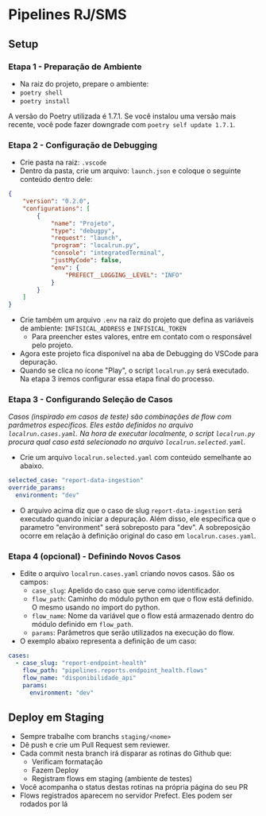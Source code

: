 # Pipelines RJ/SMS

## Setup

### Etapa 1 - Preparação de Ambiente
- Na raiz do projeto, prepare o ambiente:
 - `poetry shell`
 - `poetry install`

A versão do Poetry utilizada é 1.7.1. Se você instalou uma versão mais recente, você pode fazer downgrade com `poetry self update 1.7.1`.

### Etapa 2 - Configuração de Debugging
- Crie pasta na raiz: `.vscode`
- Dentro da pasta, crie um arquivo: `launch.json` e coloque o seguinte conteúdo dentro dele:

```json
{
    "version": "0.2.0",
    "configurations": [
        {
            "name": "Projeto",
            "type": "debugpy",
            "request": "launch",
            "program": "localrun.py",
            "console": "integratedTerminal",
            "justMyCode": false,
            "env": {
                "PREFECT__LOGGING__LEVEL": "INFO"
            }
        }
    ]
}
```
- Crie também um arquivo `.env` na raiz do projeto que defina as variáveis de ambiente: `INFISICAL_ADDRESS` e `INFISICAL_TOKEN`
    - Para preencher estes valores, entre em contato com o responsável pelo projeto.
- Agora este projeto fica disponível na aba de Debugging do VSCode para depuração.
- Quando se clica no ícone "Play", o script `localrun.py` será executado. Na etapa 3 iremos configurar essa etapa final do processo.

### Etapa 3 - Configurando Seleção de Casos
_Casos (inspirado em casos de teste) são combinações de flow com parâmetros especificos. Eles estão definidos no arquivo `localrun.cases.yaml`. Na hora de executar localmente, o script `localrun.py` procura qual caso está selecionado no arquivo `localrun.selected.yaml`._
- Crie um arquivo `localrun.selected.yaml` com conteúdo semelhante ao abaixo.

```yaml
selected_case: "report-data-ingestion"
override_params:
  environment: "dev"
```

- O arquivo acima diz que o caso de slug `report-data-ingestion` será executado quando iniciar a depuração. Além disso, ele especifica que o parametro "environment" será sobreposto para "dev". A sobreposição ocorre em relação à definição original do caso em `localrun.cases.yaml`.


### Etapa 4 (opcional) - Definindo Novos Casos
- Edite o arquivo `localrun.cases.yaml` criando novos casos. São os campos:
    - `case_slug`: Apelido do caso que serve como identificador.
    - `flow_path`: Caminho do módulo python em que o flow está definido. O mesmo usando no import do python.
    - `flow_name`: Nome da variável que o flow está armazenado dentro do módulo definido em `flow_path`.
    - `params`: Parâmetros que serão utilizados na execução do flow.
- O exemplo abaixo representa a definição de um caso:

```yaml
cases:
  - case_slug: "report-endpoint-health"
    flow_path: "pipelines.reports.endpoint_health.flows"
    flow_name: "disponibilidade_api"
    params:
      environment: "dev"
```

## Deploy em Staging
- Sempre trabalhe com branchs `staging/<nome>`
- Dê push e crie um Pull Request sem reviewer.
- Cada commit nesta branch irá disparar as rotinas do Github que:
    - Verificam formatação
    - Fazem Deploy
    - Registram flows em staging (ambiente de testes)
- Você acompanha o status destas rotinas na própria página do seu PR
- Flows registrados aparecem no servidor Prefect. Eles podem ser rodados por lá
